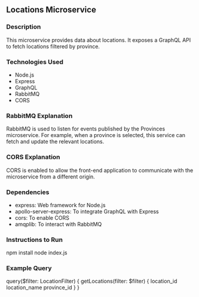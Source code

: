 ## Locations Microservice
### Description
This microservice provides data about locations. It exposes a GraphQL API to fetch locations filtered by province.
### Technologies Used
- Node.js
- Express
- GraphQL
- RabbitMQ
- CORS
### RabbitMQ Explanation
RabbitMQ is used to listen for events published by the Provinces microservice. For example, when a province is selected, this service can fetch and update the relevant locations.
### CORS Explanation
CORS is enabled to allow the front-end application to communicate with the microservice from a different origin.
### Dependencies
- express: Web framework for Node.js
- apollo-server-express: To integrate GraphQL with Express
- cors: To enable CORS
- amqplib: To interact with RabbitMQ
### Instructions to Run
npm install
node index.js
### Example Query

query($filter: LocationFilter) {
  getLocations(filter: $filter) {
    location_id
    location_name
    province_id
  }
}

